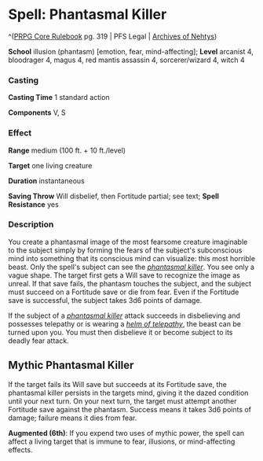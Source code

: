 # Spell: Phantasmal Killer

^([PRPG Core Rulebook][ss-phantasmal-killer] pg. 319 | PFS Legal | [Archives of Nehtys][sn-phantasmal-killer])

**School** illusion (phantasm) [emotion, fear, mind-affecting]; **Level** arcanist 4, bloodrager 4, magus 4, red mantis assassin 4, sorcerer/wizard 4, witch 4

### Casting

**Casting Time** 1 standard action  

**Components** V, S

### Effect

**Range** medium (100 ft. + 10 ft./level)  

**Target** one living creature  

**Duration** instantaneous  

**Saving Throw** Will disbelief, then Fortitude partial; see text; **Spell Resistance** yes

### Description

You create a phantasmal image of the most fearsome creature imaginable to the subject simply by forming the fears of the subject's subconscious mind into something that its conscious mind can visualize: this most horrible beast. Only the spell's subject can see the _[phantasmal killer]_. You see only a vague shape. The target first gets a Will save to recognize the image as unreal. If that save fails, the phantasm touches the subject, and the subject must succeed on a Fortitude save or die from fear. Even if the Fortitude save is successful, the subject takes 3d6 points of damage.  

If the subject of a _[phantasmal killer]_ attack succeeds in disbelieving and possesses telepathy or is wearing a _[helm of telepathy]_, the beast can be turned upon you. You must then disbelieve it or become subject to its deadly fear attack.

## Mythic Phantasmal Killer

If the target fails its Will save but succeeds at its Fortitude save, the phantasmal killer persists in the targets mind, giving it the dazed condition until your next turn. On your next turn, the target must attempt another Fortitude save against the phantasm. Success means it takes 3d6 points of damage; failure means it dies from fear.   

**Augmented (6th)**: If you expend two uses of mythic power, the spell can affect a living target that is immune to fear, illusions, or mind-affecting effects.

[ss-phantasmal-killer]: http://paizo.com/pathfinderRPG/v57
[sn-phantasmal-killer]: http://www.archivesofnethys.com/SpellDisplay.aspx?ItemName=Phantasmal%20Killer
[phantasmal killer]: http://www.archivesofnethys.com/SpellDisplay.aspx?ItemName=phantasmal%20killer
[helm of telepathy]: http://www.archivesofnethys.com/SpellDisplay.aspx?ItemName=helm%20of%20telepathy